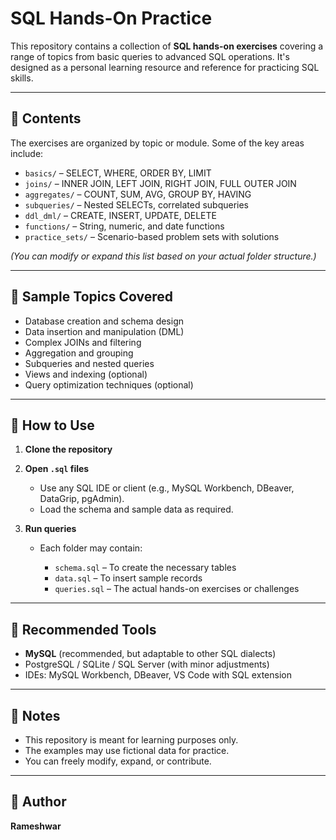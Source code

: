 # SQL Hands-On Practice

This repository contains a collection of **SQL hands-on exercises** covering a range of topics from basic queries to advanced SQL operations. It's designed as a personal learning resource and reference for practicing SQL skills.

---

## 📁 Contents

The exercises are organized by topic or module. Some of the key areas include:

- `basics/` – SELECT, WHERE, ORDER BY, LIMIT
- `joins/` – INNER JOIN, LEFT JOIN, RIGHT JOIN, FULL OUTER JOIN
- `aggregates/` – COUNT, SUM, AVG, GROUP BY, HAVING
- `subqueries/` – Nested SELECTs, correlated subqueries
- `ddl_dml/` – CREATE, INSERT, UPDATE, DELETE
- `functions/` – String, numeric, and date functions
- `practice_sets/` – Scenario-based problem sets with solutions

*(You can modify or expand this list based on your actual folder structure.)*

---

## 🧠 Sample Topics Covered

- Database creation and schema design
- Data insertion and manipulation (DML)
- Complex JOINs and filtering
- Aggregation and grouping
- Subqueries and nested queries
- Views and indexing (optional)
- Query optimization techniques (optional)

---

## 💾 How to Use

1. **Clone the repository**
2. **Open `.sql` files**

   * Use any SQL IDE or client (e.g., MySQL Workbench, DBeaver, DataGrip, pgAdmin).
   * Load the schema and sample data as required.

3. **Run queries**

   * Each folder may contain:

     * `schema.sql` – To create the necessary tables
     * `data.sql` – To insert sample records
     * `queries.sql` – The actual hands-on exercises or challenges

---

## 🧪 Recommended Tools

* **MySQL** (recommended, but adaptable to other SQL dialects)
* PostgreSQL / SQLite / SQL Server (with minor adjustments)
* IDEs: MySQL Workbench, DBeaver, VS Code with SQL extension

---

## 📌 Notes

* This repository is meant for learning purposes only.
* The examples may use fictional data for practice.
* You can freely modify, expand, or contribute.

---

## 👤 Author

**Rameshwar**

